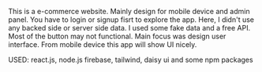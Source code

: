 This is a e-commerce website. Mainly design for mobile device and admin panel. You have to login or signup fisrt to explore the app. Here, I didn't use any backed side or server side data. I used some fake data and a free API. Most of the button may not functional. Main focus was design user interface. From mobile device this app will show UI nicely.

USED: react.js, node.js firebase, tailwind, daisy ui and some npm packages